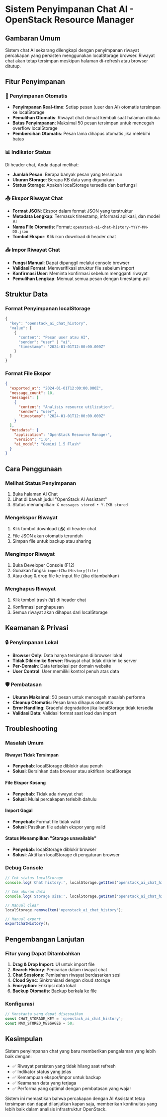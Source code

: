# Sistem Penyimpanan Chat AI - OpenStack Resource Manager

## Gambaran Umum

Sistem chat AI sekarang dilengkapi dengan penyimpanan riwayat percakapan yang persisten menggunakan localStorage browser. Riwayat chat akan tetap tersimpan meskipun halaman di-refresh atau browser ditutup.

## Fitur Penyimpanan

### 🔄 Penyimpanan Otomatis
- **Penyimpanan Real-time**: Setiap pesan (user dan AI) otomatis tersimpan ke localStorage
- **Pemulihan Otomatis**: Riwayat chat dimuat kembali saat halaman dibuka
- **Batas Penyimpanan**: Maksimal 50 pesan tersimpan untuk mencegah overflow localStorage
- **Pembersihan Otomatis**: Pesan lama dihapus otomatis jika melebihi batas

### 📊 Indikator Status
Di header chat, Anda dapat melihat:
- **Jumlah Pesan**: Berapa banyak pesan yang tersimpan
- **Ukuran Storage**: Berapa KB data yang digunakan
- **Status Storage**: Apakah localStorage tersedia dan berfungsi

### 📤 Ekspor Riwayat Chat
- **Format JSON**: Ekspor dalam format JSON yang terstruktur
- **Metadata Lengkap**: Termasuk timestamp, informasi aplikasi, dan model AI
- **Nama File Otomatis**: Format: `openstack-ai-chat-history-YYYY-MM-DD.json`
- **Tombol Ekspor**: Klik ikon download di header chat

### 📥 Impor Riwayat Chat
- **Fungsi Manual**: Dapat dipanggil melalui console browser
- **Validasi Format**: Memverifikasi struktur file sebelum import
- **Konfirmasi User**: Meminta konfirmasi sebelum mengganti riwayat
- **Pemulihan Lengkap**: Memuat semua pesan dengan timestamp asli

## Struktur Data

### Format Penyimpanan localStorage
```javascript
{
  "key": "openstack_ai_chat_history",
  "value": [
    {
      "content": "Pesan user atau AI",
      "sender": "user" | "ai",
      "timestamp": "2024-01-01T12:00:00.000Z"
    }
  ]
}
```

### Format File Ekspor
```json
{
  "exported_at": "2024-01-01T12:00:00.000Z",
  "message_count": 10,
  "messages": [
    {
      "content": "Analisis resource utilization",
      "sender": "user",
      "timestamp": "2024-01-01T12:00:00.000Z"
    }
  ],
  "metadata": {
    "application": "OpenStack Resource Manager",
    "version": "1.0",
    "ai_model": "Gemini 1.5 Flash"
  }
}
```

## Cara Penggunaan

### Melihat Status Penyimpanan
1. Buka halaman AI Chat
2. Lihat di bawah judul "OpenStack AI Assistant"
3. Status menampilkan: `X messages stored • Y.ZKB stored`

### Mengekspor Riwayat
1. Klik tombol download (📤) di header chat
2. File JSON akan otomatis terunduh
3. Simpan file untuk backup atau sharing

### Mengimpor Riwayat
1. Buka Developer Console (F12)
2. Gunakan fungsi: `importChatHistory(file)`
3. Atau drag & drop file ke input file (jika ditambahkan)

### Menghapus Riwayat
1. Klik tombol trash (🗑️) di header chat
2. Konfirmasi penghapusan
3. Semua riwayat akan dihapus dari localStorage

## Keamanan & Privasi

### 🔒 Penyimpanan Lokal
- **Browser Only**: Data hanya tersimpan di browser lokal
- **Tidak Dikirim ke Server**: Riwayat chat tidak dikirim ke server
- **Per-Domain**: Data terisolasi per domain website
- **User Control**: User memiliki kontrol penuh atas data

### 🛡️ Pembatasan
- **Ukuran Maksimal**: 50 pesan untuk mencegah masalah performa
- **Cleanup Otomatis**: Pesan lama dihapus otomatis
- **Error Handling**: Graceful degradation jika localStorage tidak tersedia
- **Validasi Data**: Validasi format saat load dan import

## Troubleshooting

### Masalah Umum

#### Riwayat Tidak Tersimpan
- **Penyebab**: localStorage diblokir atau penuh
- **Solusi**: Bersihkan data browser atau aktifkan localStorage

#### File Ekspor Kosong
- **Penyebab**: Tidak ada riwayat chat
- **Solusi**: Mulai percakapan terlebih dahulu

#### Import Gagal
- **Penyebab**: Format file tidak valid
- **Solusi**: Pastikan file adalah ekspor yang valid

#### Status Menampilkan "Storage unavailable"
- **Penyebab**: localStorage diblokir browser
- **Solusi**: Aktifkan localStorage di pengaturan browser

### Debug Console
```javascript
// Cek status localStorage
console.log('Chat history:', localStorage.getItem('openstack_ai_chat_history'));

// Cek ukuran data
console.log('Storage size:', localStorage.getItem('openstack_ai_chat_history')?.length);

// Manual clear
localStorage.removeItem('openstack_ai_chat_history');

// Manual export
exportChatHistory();
```

## Pengembangan Lanjutan

### Fitur yang Dapat Ditambahkan
1. **Drag & Drop Import**: UI untuk import file
2. **Search History**: Pencarian dalam riwayat chat
3. **Chat Sessions**: Pemisahan riwayat berdasarkan sesi
4. **Cloud Sync**: Sinkronisasi dengan cloud storage
5. **Encryption**: Enkripsi data lokal
6. **Backup Otomatis**: Backup berkala ke file

### Konfigurasi
```javascript
// Konstanta yang dapat disesuaikan
const CHAT_STORAGE_KEY = 'openstack_ai_chat_history';
const MAX_STORED_MESSAGES = 50;
```

## Kesimpulan

Sistem penyimpanan chat yang baru memberikan pengalaman yang lebih baik dengan:
- ✅ Riwayat persisten yang tidak hilang saat refresh
- ✅ Indikator status yang jelas
- ✅ Kemampuan ekspor/impor untuk backup
- ✅ Keamanan data yang terjaga
- ✅ Performa yang optimal dengan pembatasan yang wajar

Sistem ini memastikan bahwa percakapan dengan AI Assistant tetap tersimpan dan dapat dilanjutkan kapan saja, memberikan kontinuitas yang lebih baik dalam analisis infrastruktur OpenStack.